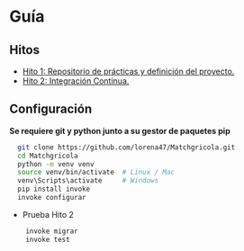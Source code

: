 # Guía

## Hitos

* [Hito 1: Repositorio de prácticas y definición del proyecto.](./documentacion/hito1.md)
* [Hito 2: Integración Continua.](./documentacion/hito2.md)

## Configuración
**Se requiere git y python junto a su gestor de paquetes pip**
```bash
  git clone https://github.com/lorena47/Matchgricola.git
  cd Matchgricola
  python -m venv venv
  source venv/bin/activate  # Linux / Mac
  venv\Scripts\activate     # Windows
  pip install invoke
  invoke configurar
```

* Prueba Hito 2
```bash
    invoke migrar
    invoke test
```
